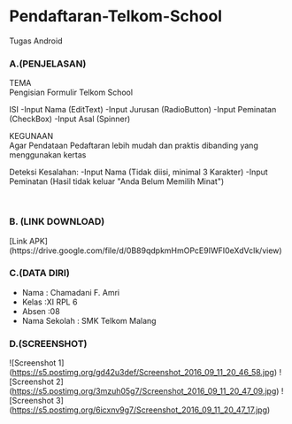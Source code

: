 # Pendaftaran-Telkom-School
Tugas Android

### A.(PENJELASAN)
TEMA
<br> Pengisian Formulir Telkom School

ISI
-Input Nama (EditText)
-Input Jurusan (RadioButton)
-Input Peminatan (CheckBox)
-Input Asal (Spinner)

KEGUNAAN
<br>Agar Pendataan Pedaftaran lebih mudah dan praktis dibanding yang menggunakan kertas

Deteksi Kesalahan:
-Input Nama (Tidak diisi, minimal 3 Karakter)
-Input Peminatan (Hasil tidak keluar "Anda Belum Memilih Minat")

<br>

### B. (LINK DOWNLOAD)
<p>[Link APK](https://drive.google.com/file/d/0B89qdpkmHmOPcE9IWFI0eXdVclk/view)</p>

### C.(DATA DIRI)
- Nama          : Chamadani F. Amri
- Kelas         :XI RPL 6
- Absen         :08
- Nama Sekolah  : SMK Telkom Malang

### D.(SCREENSHOT)
![Screenshot 1] (https://s5.postimg.org/gd42u3def/Screenshot_2016_09_11_20_46_58.jpg)
![Screenshot 2] (https://s5.postimg.org/3mzuh05g7/Screenshot_2016_09_11_20_47_09.jpg)
![Screenshot 3] (https://s5.postimg.org/6icxnv9g7/Screenshot_2016_09_11_20_47_17.jpg)
